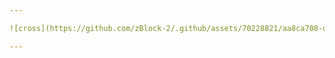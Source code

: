 ```yaml
---

![cross](https://github.com/zBlock-2/.github/assets/70228821/aa8ca708-dec1-47d3-b8a1-5bb8c28c9407)

---
```


